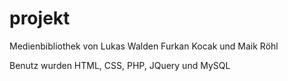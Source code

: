 # projekt
Medienbibliothek von
Lukas Walden
Furkan Kocak
und Maik Röhl

Benutz wurden HTML, CSS, PHP, JQuery und MySQL
